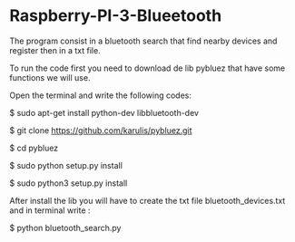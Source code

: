 # Raspberry-PI-3-Blueetooth

The program consist in a bluetooth search that find nearby devices and register then in a txt file.

To run the code first you need to download de lib pybluez that have some functions we will use.

Open the terminal and write the following codes: 

$ sudo apt-get install python-dev libbluetooth-dev

$ git clone https://github.com/karulis/pybluez.git

$ cd pybluez

$ sudo python setup.py install

$ sudo python3 setup.py install

After install the lib you will have to create the txt file bluetooth_devices.txt and in terminal write :

$ python bluetooth_search.py
